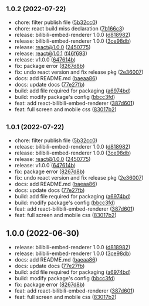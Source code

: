 ## <small>1.0.2 (2022-07-22)</small>

* chore: filter publish file ([5b32cc0](https://github.com/zeffon/bilibili-embed-renderer/commit/5b32cc0))
* chore: react build miss declaration ([7b166c3](https://github.com/zeffon/bilibili-embed-renderer/commit/7b166c3))
* release: bilibili-embed-renderer 1.0.0 ([d818982](https://github.com/zeffon/bilibili-embed-renderer/commit/d818982))
* release: bilibili-embed-renderer 1.0.0 ([3ce98db](https://github.com/zeffon/bilibili-embed-renderer/commit/3ce98db))
* release: react@1.0.0 ([2450775](https://github.com/zeffon/bilibili-embed-renderer/commit/2450775))
* release: react@1.0.1 ([f46f693](https://github.com/zeffon/bilibili-embed-renderer/commit/f46f693))
* release: v1.0.0 ([647614b](https://github.com/zeffon/bilibili-embed-renderer/commit/647614b))
* fix: package error ([8267d8b](https://github.com/zeffon/bilibili-embed-renderer/commit/8267d8b))
* fix: undo react version and fix release pkg ([2e36007](https://github.com/zeffon/bilibili-embed-renderer/commit/2e36007))
* docs: add README.md ([baeaa86](https://github.com/zeffon/bilibili-embed-renderer/commit/baeaa86))
* docs: update docs ([77e27fb](https://github.com/zeffon/bilibili-embed-renderer/commit/77e27fb))
* build: add file required for packaging ([a6974bd](https://github.com/zeffon/bilibili-embed-renderer/commit/a6974bd))
* build: modify package's config ([bbcc3fd](https://github.com/zeffon/bilibili-embed-renderer/commit/bbcc3fd))
* feat: add react-bilibili-embed-renderer ([387d601](https://github.com/zeffon/bilibili-embed-renderer/commit/387d601))
* feat: full screen and mobile css ([83017b2](https://github.com/zeffon/bilibili-embed-renderer/commit/83017b2))



## <small>1.0.1 (2022-07-22)</small>

* chore: filter publish file ([5b32cc0](https://github.com/zeffon/bilibili-embed-renderer/commit/5b32cc0))
* release: bilibili-embed-renderer 1.0.0 ([d818982](https://github.com/zeffon/bilibili-embed-renderer/commit/d818982))
* release: bilibili-embed-renderer 1.0.0 ([3ce98db](https://github.com/zeffon/bilibili-embed-renderer/commit/3ce98db))
* release: react@1.0.0 ([2450775](https://github.com/zeffon/bilibili-embed-renderer/commit/2450775))
* release: v1.0.0 ([647614b](https://github.com/zeffon/bilibili-embed-renderer/commit/647614b))
* fix: package error ([8267d8b](https://github.com/zeffon/bilibili-embed-renderer/commit/8267d8b))
* fix: undo react version and fix release pkg ([2e36007](https://github.com/zeffon/bilibili-embed-renderer/commit/2e36007))
* docs: add README.md ([baeaa86](https://github.com/zeffon/bilibili-embed-renderer/commit/baeaa86))
* docs: update docs ([77e27fb](https://github.com/zeffon/bilibili-embed-renderer/commit/77e27fb))
* build: add file required for packaging ([a6974bd](https://github.com/zeffon/bilibili-embed-renderer/commit/a6974bd))
* build: modify package's config ([bbcc3fd](https://github.com/zeffon/bilibili-embed-renderer/commit/bbcc3fd))
* feat: add react-bilibili-embed-renderer ([387d601](https://github.com/zeffon/bilibili-embed-renderer/commit/387d601))
* feat: full screen and mobile css ([83017b2](https://github.com/zeffon/bilibili-embed-renderer/commit/83017b2))



## 1.0.0 (2022-06-30)

* release: bilibili-embed-renderer 1.0.0 ([d818982](https://github.com/zeffon/bilibili-embed-renderer/commit/d818982))
* release: bilibili-embed-renderer 1.0.0 ([3ce98db](https://github.com/zeffon/bilibili-embed-renderer/commit/3ce98db))
* docs: add README.md ([baeaa86](https://github.com/zeffon/bilibili-embed-renderer/commit/baeaa86))
* docs: update docs ([77e27fb](https://github.com/zeffon/bilibili-embed-renderer/commit/77e27fb))
* build: add file required for packaging ([a6974bd](https://github.com/zeffon/bilibili-embed-renderer/commit/a6974bd))
* build: modify package's config ([bbcc3fd](https://github.com/zeffon/bilibili-embed-renderer/commit/bbcc3fd))
* fix: package error ([8267d8b](https://github.com/zeffon/bilibili-embed-renderer/commit/8267d8b))
* feat: add react-bilibili-embed-renderer ([387d601](https://github.com/zeffon/bilibili-embed-renderer/commit/387d601))
* feat: full screen and mobile css ([83017b2](https://github.com/zeffon/bilibili-embed-renderer/commit/83017b2))



